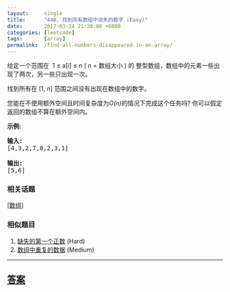 ```yaml
---
layout:     single
title:      "448. 找到所有数组中消失的数字 (Easy)"
date:       2017-03-24 21:30:00 +0800
categories: [leetcode]
tags:       [array]
permalink:  /find-all-numbers-disappeared-in-an-array/
---
```


<p>给定一个范围在&nbsp; 1 &le; a[i] &le; <em>n</em> (&nbsp;<em>n</em> = 数组大小 ) 的 整型数组，数组中的元素一些出现了两次，另一些只出现一次。</p>

<p>找到所有在 [1, <em>n</em>] 范围之间没有出现在数组中的数字。</p>

<p>您能在不使用额外空间且时间复杂度为<em>O(n)</em>的情况下完成这个任务吗? 你可以假定返回的数组不算在额外空间内。</p>

<p><strong>示例:</strong></p>

<pre>
<strong>输入:</strong>
[4,3,2,7,8,2,3,1]

<strong>输出:</strong>
[5,6]
</pre>

### 相关话题
  [[数组](https://github.com/openset/leetcode/tree/master/tag/array/README.md)]

### 相似题目
  1. [缺失的第一个正数](/first-missing-positive) (Hard)
  1. [数组中重复的数据](/find-all-duplicates-in-an-array) (Medium)

---

## [答案](https://github.com/openset/leetcode/tree/master/problems/find-all-numbers-disappeared-in-an-array)
